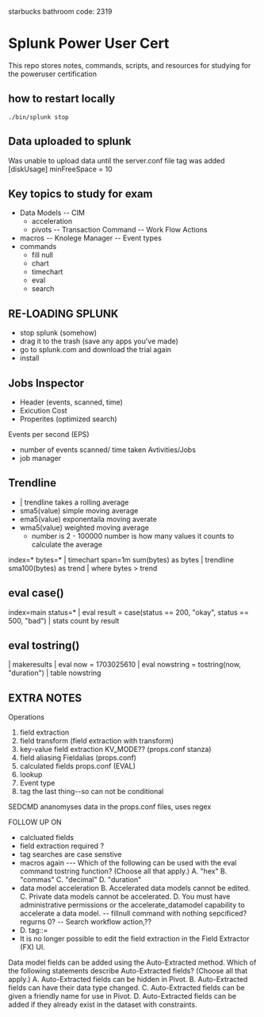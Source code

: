starbucks bathroom code: 2319

# Splunk Power User Cert
This repo stores notes, commands, scripts, and resources for studying for the poweruser certification

## how to restart locally
`./bin/splunk stop`

## Data uploaded to splunk
Was unable to upload data until the server.conf file tag was added
[diskUsage]
minFreeSpace = 10


## Key topics to study for exam
- Data Models
    -- CIM
    - acceleration
    - pivots
-- Transaction Command
-- Work Flow Actions
- macros
-- Knolege Manager
-- Event types
- commands
     - fill null
     - chart
     - timechart
     - eval
     - search

## RE-LOADING SPLUNK
- stop splunk (somehow)
- drag it to the trash (save any apps you've made)
- go to splunk.com and download the trial again
- install 

## Jobs Inspector
- Header (events, scanned, time)
- Exicution Cost
- Properites (optimized search)

Events per second (EPS)
- number of events scanned/ time taken
Avtivities/Jobs 
- job manager 

## Trendline
- | trendline takes a rolling average
- sma5(value) simple moving average
- ema5(value) exponentaila moving averate
- wma5(value) weighted moving average
    - number is 2 - 100000
number is how many values it counts to calculate the average

index=* bytes=* 
| timechart span=1m sum(bytes) as bytes
| trendline sma100(bytes) as trend
| where bytes > trend

## eval case()
index=main status=*
| eval result = case(status == 200, "okay", status == 500, "bad")
| stats count by result

## eval tostring()
| makeresults
| eval now = 1703025610
| eval nowstring = tostring(now, "duration")
| table nowstring


## EXTRA NOTES

Operations
1. field extraction
2. field transform (field extraction with transform)
3. key-value field extraction KV_MODE?? (props.conf stanza)
4. field aliasing Fieldalias (props.conf)
5. calculated fields props.conf (EVAL)
6. lookup
7. Event type 
8. tag the last thing--so can not be conditional 

SEDCMD ananomyses data in the props.conf files, uses regex

FOLLOW UP ON 
- calcluated fields
- field extraction required ?
- tag searches are case senstive
- macros again
--- Which of the following can be used with the eval command tostring function? (Choose all that apply.)
    A. "hex"
    B. "commas"
    C. "decimal"
    D. "duration"
- data model acceleration
    B. Accelerated data models cannot be edited.
    C. Private data models cannot be accelerated.
    D. You must have administrative permissions or the accelerate_datamodel capability to accelerate a data model.
-- fillnull command with nothing sepcificed?  regurns 0?
--  Search workflow action,??
- D. tag::<field>=<tagname>
- It is no longer possible to edit the field extraction in the Field Extractor (FX) UI.

Data model fields can be added using the Auto-Extracted method.
Which of the following statements describe Auto-Extracted fields? (Choose all that apply.)
A. Auto-Extracted fields can be hidden in Pivot.
B. Auto-Extracted fields can have their data type changed.
C. Auto-Extracted fields can be given a friendly name for use in Pivot.
D. Auto-Extracted fields can be added if they already exist in the dataset with constraints.

